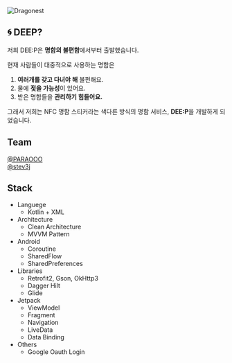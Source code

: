 ![Dragonest](https://github.com/Project-DEE-P/DEEP-Android/assets/103572569/072473e2-f61b-473e-a7ed-67e7a4855ea9)

## 🌀 DEEP?

저희 DEE:P은 **명함의 불편함**에서부터 출발했습니다.

현재 사람들이 대중적으로 사용하는 명함은

1. **여러개를 갖고 다녀야 해** 불편해요.
2. 물에 **젖을 가능성**이 있어요.
3. 받은 명함들을 **관리하기 힘들어요.**

그래서 저희는 NFC 명함 스티커라는 색다른 방식의 명함 서비스, **DEE:P**을 개발하게 되었습니다.

## Team
[@PARAOOO](https://github.com/PARAOOO) </br>
[@stev3j](https://www.notion.so/stev3j/845cb047a86443e9847078b25a54f204)

## Stack
- Languege
  - Kotlin + XML
- Architecture
  - Clean Architecture
  - MVVM Pattern
- Android
  - Coroutine
  - SharedFlow
  - SharedPreferences
- Libraries
  - Retrofit2, Gson, OkHttp3
  - Dagger Hilt
  - Glide
- Jetpack
  - ViewModel
  - Fragment
  - Navigation
  - LiveData
  - Data Binding
- Others
  - Google Oauth Login
